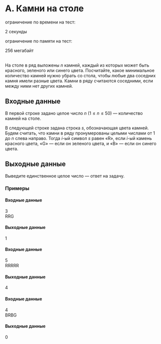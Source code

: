 # A. Камни на столе

ограничение по времени на тест:

2 секунды<br>

ограничение по памяти на тест:

256 мегабайт<br><br>

На столе в ряд выложены  _n_  камней, каждый из которых может быть красного, зеленого или синего цвета. Посчитайте, какое минимальное количество камней нужно убрать со стола, чтобы любые два соседних камня имели разные цвета. Камни в ряду считаются соседними, если между ними нет других камней.<br>

## Входные данные

В первой строке задано целое число  $n$  ($1\leq n\leq50$)  — количество камней на столе.<br>

В следующей строке задана строка  _s_, обозначающая цвета камней. Будем считать, что камни в ряду пронумерованы целыми числами от  1  до  _n_  слева направо. Тогда  _i_-ый символ  _s_  равен «R», если  _i_-ый камень красного цвета, «G» — если он зеленого цвета, и «B» — если он синего цвета.

## Выходные данные

Выведите единственное целое число — ответ на задачу.

### Примеры

#### Входные данные
3  
RRG
#### Выходные данные
1

#### Входные данные
5  
RRRRR
#### Выходные данные
4
#### Входные данные
4  
BRBG

#### Выходные данные
0